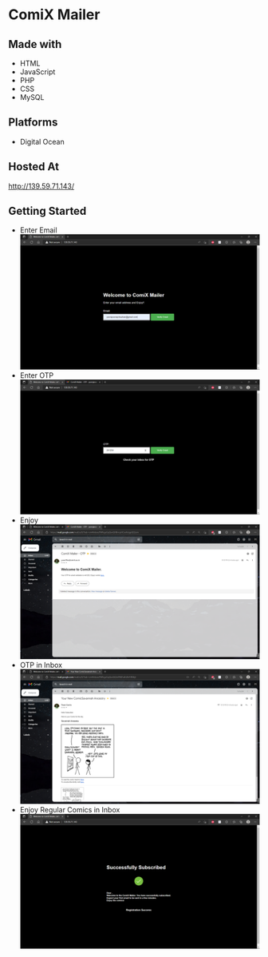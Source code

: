 # ComiX Mailer

## Made with 
- HTML
- JavaScript 
- PHP
- CSS
- MySQL


## Platforms
- Digital Ocean

## Hosted At
http://139.59.71.143/


## Getting Started
- Enter Email !["Enter Your Email"](/imgs/1.png)
- Enter OTP !["Enter OTP Received"](/imgs/5.png)
- Enjoy !["Success"](/imgs/3.png)
- OTP in Inbox !["OTP"](/imgs/4.png)
- Enjoy Regular Comics in Inbox !["Comic"](/imgs/2.png)
